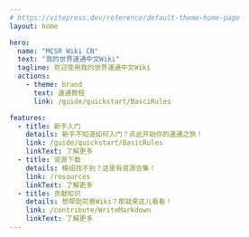 ```yaml
---
# https://vitepress.dev/reference/default-theme-home-page
layout: home

hero:
  name: "MCSR Wiki CN"
  text: "我的世界速通中文Wiki"
  tagline: 欢迎使用我的世界速通中文Wiki
  actions:
    - theme: brand
      text: 速通教程
      link: /guide/quickstart/BasciRules

features:
  - title: 新手入门
    details: 新手不知道如何入门？点此开始你的速通之旅！
    link: /guide/quickstart/BasicRules
    linkText: 了解更多
  - title: 资源下载
    details: 模组找不到？这里有资源合集！
    link: /resources
    linkText: 了解更多
  - title: 贡献知识
    details: 想帮助完善Wiki？那就来这儿看看！
    link: /contribute/WriteMarkdown
    linkText: 了解更多
---
```


